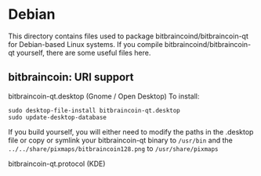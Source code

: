 
Debian
====================
This directory contains files used to package bitbraincoind/bitbraincoin-qt
for Debian-based Linux systems. If you compile bitbraincoind/bitbraincoin-qt yourself, there are some useful files here.

## bitbraincoin: URI support ##


bitbraincoin-qt.desktop  (Gnome / Open Desktop)
To install:

	sudo desktop-file-install bitbraincoin-qt.desktop
	sudo update-desktop-database

If you build yourself, you will either need to modify the paths in
the .desktop file or copy or symlink your bitbraincoin-qt binary to `/usr/bin`
and the `../../share/pixmaps/bitbraincoin128.png` to `/usr/share/pixmaps`

bitbraincoin-qt.protocol (KDE)

